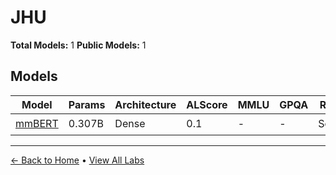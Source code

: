 # JHU

**Total Models:** 1
**Public Models:** 1

## Models

| Model | Params | Architecture | ALScore | MMLU | GPQA | Released | Status |
|-------|--------|--------------|---------|------|------|----------|--------|
| [mmBERT](../models/jhu/mmbert.md) | 0.307B | Dense | 0.1 | - | - | Sep/2025 | 🟢 |

---

[← Back to Home](../README.md) • [View All Labs](../labs/)
